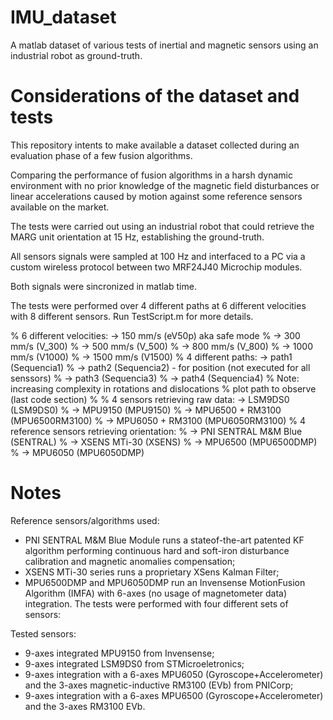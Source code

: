 # IMU_dataset
A matlab dataset of various tests of inertial and magnetic sensors using an industrial robot as ground-truth.

# Considerations of the dataset and tests
This repository intents to make available a dataset collected during an evaluation phase of a few fusion algorithms. 

Comparing the performance of fusion algorithms in a harsh dynamic environment with no prior knowledge of the magnetic field disturbances or linear accelerations caused by motion against some reference sensors available on the market.

The tests were carried out using an industrial robot that could retrieve the MARG unit orientation at 15 Hz, establishing the ground-truth. 

All sensors signals were sampled at 100 Hz and interfaced to a PC via a custom wireless protocol between two MRF24J40 Microchip modules.

Both signals were sincronized in matlab time.

The tests were performed over 4 different paths at 6 different velocities with 8 different sensors. Run TestScript.m for more details.

%    6 different velocities: -> 150  mm/s (eV50p) aka safe mode
%                            -> 300  mm/s (V_300)
%                            -> 500  mm/s (V_500)
%                            -> 800  mm/s (V_800)
%                            -> 1000 mm/s (V1000)
%                            -> 1500 mm/s (V1500)
%    4 different paths: -> path1 (Sequencia1)
%                       -> path2 (Sequencia2) - for position (not executed for all senssors)
%                       -> path3 (Sequencia3)
%                       -> path4 (Sequencia4)
%            Note: increasing complexity in rotations and dislocations
%                  plot path to observe (last code section)
%
%    4 sensors retrieving raw data: -> LSM9DS0 (LSM9DS0)
%                                   -> MPU9150 (MPU9150)
%                                   -> MPU6500 + RM3100 (MPU6500RM3100)
%                                   -> MPU6050 + RM3100 (MPU6050RM3100)
%    4 reference sensors retrieving orientation: 
%                                   -> PNI SENTRAL M&M Blue (SENTRAL)
%                                   -> XSENS MTi-30 (XSENS)
%                                   -> MPU6500 (MPU6500DMP)
%                                   -> MPU6050 (MPU6050DMP)

# Notes
Reference sensors/algorithms used:
- PNI SENTRAL M&M Blue Module runs a stateof-the-art patented KF algorithm performing continuous hard and soft-iron disturbance calibration and magnetic anomalies compensation; 
- XSENS MTi-30 series runs a proprietary XSens Kalman Filter; 
- MPU6500DMP and MPU6050DMP run an Invensense MotionFusion
Algorithm (IMFA) with 6-axes (no usage of magnetometer data) integration.
The tests were performed with four different sets of sensors:

Tested sensors:
- 9-axes integrated MPU9150 from Invensense; 
- 9-axes integrated LSM9DS0 from STMicroeletronics; 
- 9-axes integration with a 6-axes MPU6050 (Gyroscope+Accelerometer) and the 3-axes magnetic-inductive RM3100 (EVb) from PNICorp; 
- 9-axes integration with a 6-axes MPU6500 (Gyroscope+Accelerometer) and the 3-axes RM3100 EVb. 
